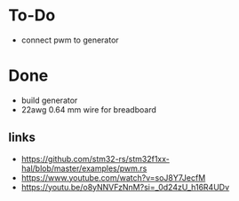 # To-Do
* connect pwm to generator

# Done
* build generator
* 22awg 0.64 mm wire for breadboard

## links
* https://github.com/stm32-rs/stm32f1xx-hal/blob/master/examples/pwm.rs
* https://www.youtube.com/watch?v=soJ8Y7JecfM
* https://youtu.be/o8yNNVFzNnM?si=_0d24zU_h16R4UDv

